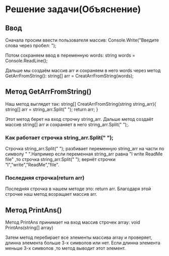 # Решение задачи(Объяснение)

## Ввод
Сначала просим ввести пользователя массив: 
Console.Write("Введите слова через пробел: ");

Потом сохраняем ввод в переменную words: 
string words = Console.ReadLine();

Дальше мы создаём массив arr и сохраняем в него words через метод GetArrFromString(): 
string[] arr = CreatArrFromString(words);

## Метод GetArrFromString()
Наш метод выглядет так: 
string[] CreatArrFromString(string string_arr){
    string[] arr = string_arr.Split(" ");
    return arr;
}

Этот метод берет на вход строчку string_arr.
Дальше метод создаёт массив string[] arr и сохраняет в него string_arr.Split(" ");.

### Как работает строчка string_arr.Split(" ");
Строчка string_arr.Split(" "); разбивает переменную string_arr на части по символу " ".Например если переменная string_arr равна "I write ReadMe file" ,то строчка string_arr.Split(" "); вернёт строчки "I","write","ReadMe","file".

 ### Последняя строчка(return arr)

 Последняя строчка в нашем методе это: return arr.
 Благодаря этой строчке наш метод возращает массив arr.

## Метод PrintAns()
Метод PrintAns принимает на вход массив строчек array: 
void PrintAns(string[] array)

Затем метод перебирает все элементы массива array и проверяет, длинна элемента больше 3-х символов или нет. Если длинна элемента меньше 3-х символов ,то метод выводит этот элемент.
